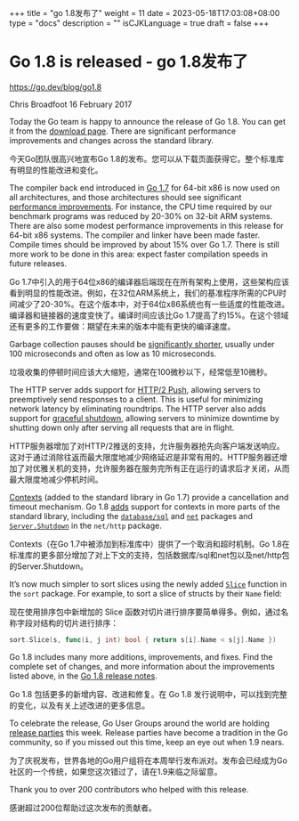 +++
title = "go 1.8发布了"
weight = 11
date = 2023-05-18T17:03:08+08:00
type = "docs"
description = ""
isCJKLanguage = true
draft = false
+++

# Go 1.8 is released - go 1.8发布了

https://go.dev/blog/go1.8

Chris Broadfoot
16 February 2017

Today the Go team is happy to announce the release of Go 1.8. You can get it from the [download page](https://go.dev/dl/). There are significant performance improvements and changes across the standard library.

今天Go团队很高兴地宣布Go 1.8的发布。您可以从下载页面获得它。整个标准库有明显的性能改进和变化。

The compiler back end introduced in [Go 1.7](https://blog.golang.org/go1.7) for 64-bit x86 is now used on all architectures, and those architectures should see significant [performance improvements](https://go.dev/doc/go1.8#compiler). For instance, the CPU time required by our benchmark programs was reduced by 20-30% on 32-bit ARM systems. There are also some modest performance improvements in this release for 64-bit x86 systems. The compiler and linker have been made faster. Compile times should be improved by about 15% over Go 1.7. There is still more work to be done in this area: expect faster compilation speeds in future releases.

Go 1.7中引入的用于64位x86的编译器后端现在在所有架构上使用，这些架构应该看到明显的性能改进。例如，在32位ARM系统上，我们的基准程序所需的CPU时间减少了20-30%。在这个版本中，对于64位x86系统也有一些适度的性能改进。编译器和链接器的速度变快了。编译时间应该比Go 1.7提高了约15%。在这个领域还有更多的工作要做：期望在未来的版本中能有更快的编译速度。

Garbage collection pauses should be [significantly shorter](https://go.dev/doc/go1.8#gc), usually under 100 microseconds and often as low as 10 microseconds.

垃圾收集的停顿时间应该大大缩短，通常在100微秒以下，经常低至10微秒。

The HTTP server adds support for [HTTP/2 Push](https://go.dev/doc/go1.8#h2push), allowing servers to preemptively send responses to a client. This is useful for minimizing network latency by eliminating roundtrips. The HTTP server also adds support for [graceful shutdown](https://go.dev/doc/go1.8#http_shutdown), allowing servers to minimize downtime by shutting down only after serving all requests that are in flight.

HTTP服务器增加了对HTTP/2推送的支持，允许服务器抢先向客户端发送响应。这对于通过消除往返而最大限度地减少网络延迟是非常有用的。HTTP服务器还增加了对优雅关机的支持，允许服务器在服务完所有正在运行的请求后才关闭，从而最大限度地减少停机时间。

[Contexts](https://go.dev/pkg/context/) (added to the standard library in Go 1.7) provide a cancellation and timeout mechanism. Go 1.8 [adds](https://go.dev/doc/go1.8#more_context) support for contexts in more parts of the standard library, including the [`database/sql`](https://go.dev/pkg/database/sql) and [`net`](https://go.dev/pkg/net) packages and [`Server.Shutdown`](http://beta.golang.org/pkg/net/http/#Server.Shutdown) in the `net/http` package.

Contexts（在Go 1.7中被添加到标准库中）提供了一个取消和超时机制。Go 1.8在标准库的更多部分增加了对上下文的支持，包括数据库/sql和net包以及net/http包的Server.Shutdown。

It’s now much simpler to sort slices using the newly added [`Slice`](https://go.dev/pkg/sort/#Slice) function in the `sort` package. For example, to sort a slice of structs by their `Name` field:

现在使用排序包中新增加的 Slice 函数对切片进行排序要简单得多。例如，通过名称字段对结构的切片进行排序：

```go
sort.Slice(s, func(i, j int) bool { return s[i].Name < s[j].Name })
```

Go 1.8 includes many more additions, improvements, and fixes. Find the complete set of changes, and more information about the improvements listed above, in the [Go 1.8 release notes](https://go.dev/doc/go1.8.html).

Go 1.8 包括更多的新增内容、改进和修复。在 Go 1.8 发行说明中，可以找到完整的变化，以及有关上述改进的更多信息。

To celebrate the release, Go User Groups around the world are holding [release parties](https://github.com/golang/go/wiki/Go-1.8-release-party) this week. Release parties have become a tradition in the Go community, so if you missed out this time, keep an eye out when 1.9 nears.

为了庆祝发布，世界各地的Go用户组将在本周举行发布派对。发布会已经成为Go社区的一个传统，如果您这次错过了，请在1.9来临之际留意。

Thank you to over 200 contributors who helped with this release.

感谢超过200位帮助过这次发布的贡献者。
